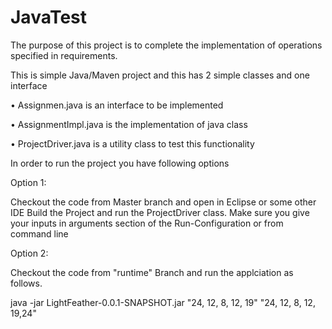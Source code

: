 # JavaTest

The purpose of this project is to complete the implementation of operations specified in requirements.

This is simple Java/Maven project and this has 2 simple classes and one interface

•	Assignmen.java is an interface to be implemented 

•	AssignmentImpl.java is the implementation of java class

•	ProjectDriver.java is a utility class to test this functionality 

In order to run the project you have following options

Option 1:

Checkout the code from Master branch and open in Eclipse or some other IDE
Build the Project and run the ProjectDriver class.  Make sure you give your inputs in arguments section of the Run-Configuration or from command line

Option 2:

Checkout the code from "runtime" Branch and run the applciation as follows.

java -jar LightFeather-0.0.1-SNAPSHOT.jar "24, 12, 8, 12, 19" "24, 12, 8, 12, 19,24"
